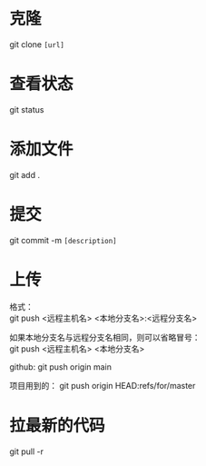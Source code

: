 # 克隆
git clone `[url]`

# 查看状态
git status

# 添加文件
git add .

# 提交
git commit -m `[description]`

# 上传
格式：  
git push <远程主机名> <本地分支名>:<远程分支名>

如果本地分支名与远程分支名相同，则可以省略冒号：  
git push <远程主机名> <本地分支名>

github:
git push origin main

项目用到的：
git push origin HEAD:refs/for/master

# 拉最新的代码
git pull -r